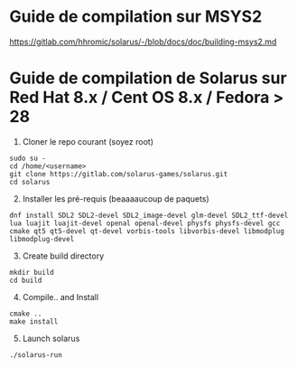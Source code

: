 # Guide de compilation sur MSYS2
https://gitlab.com/hhromic/solarus/-/blob/docs/doc/building-msys2.md

# Guide de compilation de Solarus sur Red Hat 8.x / Cent OS 8.x / Fedora > 28


1. Cloner le repo courant (soyez root)

```
sudo su -
cd /home/<username>
git clone https://gitlab.com/solarus-games/solarus.git
cd solarus
```

2. Installer les pré-requis (beaaaaucoup de paquets)
```
dnf install SDL2 SDL2-devel SDL2_image-devel glm-devel SDL2_ttf-devel lua luajit luajit-devel openal openal-devel physfs physfs-devel gcc cmake qt5 qt5-devel qt-devel vorbis-tools libvorbis-devel libmodplug libmodplug-devel
```

3. Create build directory
```
mkdir build
cd build
```

4. Compile.. and Install
```
cmake ..
make install
```

5. Launch solarus
```
./solarus-run
```